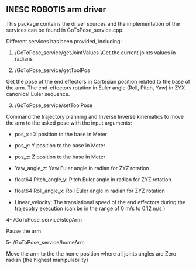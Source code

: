 ## INESC ROBOTIS arm driver

This package contains the driver sources and the implementation of the services can be found in GoToPose_service.cpp.

Different services has been provided, including:

1. /GoToPose_service/getJointValues \\Get the current joints values in radians
         
2. /GoToPose_service/getToolPos
 
Get the pose of the end effectors in Cartesian position related to the base of the arm. The end-effectors rotation in Euler angle (Roll, Pitch, Yaw) in ZYX canonical Euler sequence.

3. /GoToPose_service/setToolPose
  
Command the trajectory planning and Inverse lnverse kinematics to move the arm to the asked pose with the input arguments:

* pos_x : X position to the base in Meter

* pos_y: Y position to the base in Meter

* pos_z: Z position to the base in Meter

* Yaw_angle_z: Yaw Euler angle in radian for ZYZ rotation

* float64 Pitch_angle_y: Pitch Euler angle in radian for ZYZ rotation

* float64 Roll_angle_x: Roll Euler angle in radian for ZYZ rotation

* Linear_velocity: The translational speed of the end effectors during the trajecotry execution (can be in the range of 0 m/s to 0.12 m/s )

4- /GoToPose_service/stopArm 

Pause the arm 
               
5- /GoToPose_service/homeArm

Move the arm to the the home position where all joints angles are Zero radian (the highest manipulability)
